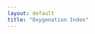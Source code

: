 ```yaml
---
layout: default
title: "Oxygenation Index"
---
```

<script src="https://cdn.plot.ly/plotly-2.24.1.min.js"></script>
<script src="js/OIInteractive.js"></script>
<body>
<div id="plot"></div>
</body>
